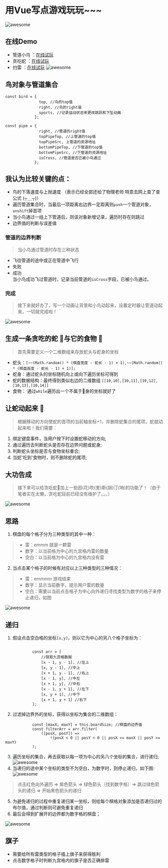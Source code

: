 # 用Vue写点游戏玩玩~~~

![awesome](https://github.com/ordinaryA/Awesome-Game/blob/master/supply/mai.jpg)

## 在线Demo
- 管道小鸟 ：[在线试玩](http://www.almx.top/awesome/#/)
- 贪吃蛇 ：[在线试玩](http://www.almx.top/awesome/#/snack)
- 扫雷 ：[在线试玩](http://www.almx.top/awesome/#/sweep)
![awesome](https://github.com/ordinaryA/Awesome-Game/blob/master/supply/birdDemo.png)
## 鸟对象与管道集合
```
const bird = {
               top, //鸟的top值
               right, //鸟的right值
               sports, //记录运动状态来更改跳跃和下坠动画
             };
             
const pipe = {
               right, //管道的right值
               topPipeTop, //上管道的top值
               topPipeSrc, 上管道的资源地址
               bottomPipeTop, //下管道的top值
               bottomPipeSrc, //下管道的资源地址
               isCross, //管道是否已被小鸟通过
             }; 
```
## 我认为比较关键的点：
- 鸟的下落速度与上抛速度 （表示已经全部还给了物理老师 特意去网上查了查公式 (┬＿┬)）
- 遍历管道集合时，当最后一项距离右边界一定距离则```push```一个管道对象，```unshift```掉首项
- 当小鸟通过一组上下管道后，则该对象新增记录，遍历时存在则跳过
- 边界值的判断与误差值

### 管道的边界判断
>当小鸟通过管道时存在三种状态
- 飞往管道的途中或正在管道中飞行
- 失败
- 成功<br>
当小鸟成功飞过管道时，记录当前管道的```isCross```字段，已被小鸟通过。

### 完成
>接下来就好办了，写一个动画让背景和小鸟动起来，设置定时器让管道动起来，一切就完成啦！

![awesome](https://github.com/ordinaryA/Awesome-Game/blob/master/supply/snackDemo.png)
## 生成一条贪吃的蛇 🐍与它的食物 🎂
>首先需要定义一个二维数组来存放蛇头与蛇身的坐标
- 蛇头：```[~~(Math.random() * (棋盘宽度 - 蛇长 - 1) + 1),~~(Math.random() * (棋盘高度 - 蛇长 - 1) + 1)];```
- 蛇身：通过蛇头的坐标随机向上或向下遍历坐标可得到
- 蛇的数据结构：最终得到类似右边的二维数组 ```[[10,10],[10,11],[10,12],[10,13],[10,14]]```
- 食物： 通过```while```遍历出一个不属于🐍身的坐标就好了

## 让蛇动起来 🐍
>根据移动的方向使蛇的首项的当前轴坐标+1，并删除蛇集合的尾项，蛇就动起来啦！我们需要：
1. 绑定键盘事件，当用户按下时设置蛇移动的方向;
2. 通过遍历去判断蛇头是否存在边界问题或蛇身;
3. 判断蛇头坐标是否与食物坐标重合;
4. 当蛇'吃到'食物时，则不删除蛇的尾项;

## 大功告成
>接下来可以给贪吃蛇🐍加上一些因(花)吹(里)斯(胡)汀(哨)的功能了！（由于笔者实在太懒，贪吃蛇目前已经没有维护了。。。）

![awesome](https://github.com/ordinaryA/Awesome-Game/blob/master/supply/sweepDemo.png)
## 思路
1. 棋盘的每个格子分为三种类型的其中一种：
>- 雷：emmm 就是一颗雷
>- 数字：以当前格为中心的九宫格内雷的数量
>- 空白：以当前格为中心的九宫格内没有雷
2. 当点击某个格子的时候有对应以上三种类型的三种情况：
>- 雷：emmmm 游戏结束
>- 数字：显示当前数字，提示用户雷的数量
>- 空白：需要以当前点击格子为中心向外递归寻找类型为数字的格子来停止递归，如图

![awesome](https://github.com/ordinaryA/Awesome-Game/blob/master/supply/sweep_ex1.png)

## 递归
1. 假设点击空白格的坐标```[x,y]```，则以它为中心的另八个格子坐标为：
```
            
            const arr = [
                //获取九宫格数据
                [x - 1, y - 1], //左上
                [x, y - 1], //中上
                [x + 1, y - 1], //右上
                [x - 1, y], //中左
                [x + 1, y], //中右
                [x - 1, y + 1], //左下
                [x, y + 1], //中下
                [x + 1, y + 1] //右下
            ];
```
2. 过滤掉边界外的坐标，获得以坐标为集合的二维数组：
```
            const [maxX, maxY] = this.boardSize; //棋盘的边界值
            const filterArr = arr.filter(
                ([posX, posY]) =>
                    !(posX < 0 || posY < 0 || posX >= maxX || posY >= maxY)
            );
```
3. 遍历坐标的集合，再去获取以每一项为中心的另八个坐标的集合，进行递归;
![awesome](https://github.com/ordinaryA/Awesome-Game/blob/master/supply/sweep_ex2.png)
4. 当递归的途中某个坐标的类型不为空白，为数字时，则停止递归，如下图:
![awesome](https://github.com/ordinaryA/Awesome-Game/blob/master/supply/sweep_ex3.png)
>点击红色向外遍历 => 紫色箭头 => 绿色箭头（找到数字格）=> 跳过绿色箭头的递归 => 开始黑色箭头的递归 
5. 为避免递归的过程中重复递归某一坐标，则给每个棋格对象添加是否递归过的布尔值，通过判断则可避免重复递归
6. 最后会得到扩展开的边界都为数字格的棋盘；

![awesome](https://github.com/ordinaryA/Awesome-Game/blob/master/supply/sweep_ex3.png)

## 旗子
- 需要给所有雷类型的格子插上旗子来获得胜利
- 点击数字格子时判断九宫格内的旗子是否正确排雷
